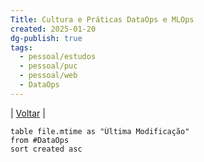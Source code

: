 ```yaml
---
Title: Cultura e Práticas DataOps e MLOps
created: 2025-01-20
dg-publish: true
tags:
  - pessoal/estudos
  - pessoal/puc
  - pessoal/web
  - DataOps
---
```

| [Voltar](index) |
```dataview
table file.mtime as "Última Modificação"
from #DataOps
sort created asc
```
